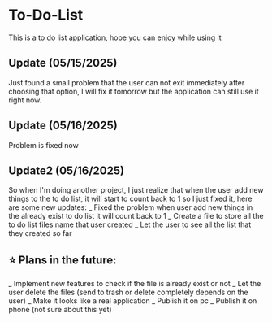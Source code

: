 # To-Do-List
This is a to do list application, hope you can enjoy while using it

## Update (05/15/2025)
Just found a small problem that the user can not exit immediately after choosing that option, I will fix it tomorrow but the application can still use it right now.

## Update (05/16/2025)
Problem is fixed now

## Update2 (05/16/2025)
So when I'm doing another project, I just realize that when the user add new things to the to do list, it will start to count back to 1 so I just fixed it, here are some new updates:
_ Fixed the problem when user add new things in the already exist to do list it will count back to 1
_ Create a file to store all the to do list files name that user created
_ Let the user to see all the list that they created so far

 ## ⭐ Plans in the future:
 _ Implement new features to check if the file is already exist or not
 _ Let the user delete the files (send to trash or delete completely depends on the user)
 _ Make it looks like a real application 
 _ Publish it on pc
 _ Publish it on phone (not sure about this yet)

